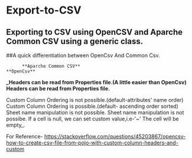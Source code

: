 # Export-to-CSV
## Exporting to CSV using OpenCSV and Aparche Common CSV using a generic class.
##A quick differentiation between OpenCsv And Common Csv.


          **Aparche Common CSV**                                                                         **OpenCsv**
          
**_Headers can be read from Properties file.(A little easier than OpenCsv)**	            **Headers can be read from Properties file.**

Custom Column Ordering is not possible.(default-attributes' name order)	            Custom Column Ordering is possible.(default- ascending order sorted)
Sheet name manipulation is not possible.	                                          Sheet name manipulation is not possibe.
If a cell is null, we can set custom value,i.e-'~'	                                The cell will be empty_.









For Reference-
https://stackoverflow.com/questions/45203867/opencsv-how-to-create-csv-file-from-pojo-with-custom-column-headers-and-custom
